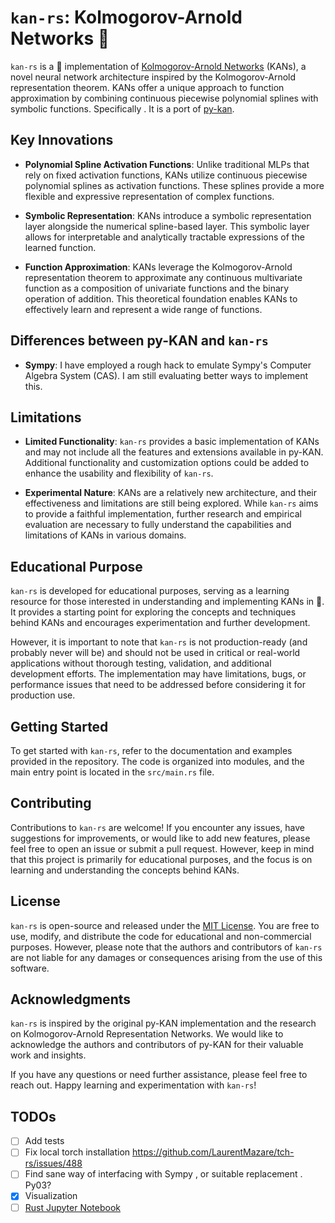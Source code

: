 # `kan-rs`: Kolmogorov-Arnold Networks 🦀

`kan-rs` is a 🦀 implementation of [Kolmogorov-Arnold Networks](https://arxiv.org/abs/2404.19756) (KANs), a novel neural network architecture inspired by the Kolmogorov-Arnold representation theorem. KANs offer a unique approach to function approximation by combining continuous piecewise polynomial splines with symbolic functions. Specifically . It is a port of [py-kan](https://github.com/KindXiaoming/pykan/tree/master). 

## Key Innovations

- **Polynomial Spline Activation Functions**: Unlike traditional MLPs that rely on fixed activation functions, KANs utilize continuous piecewise polynomial splines as activation functions. These splines provide a more flexible and expressive representation of complex functions.

- **Symbolic Representation**: KANs introduce a symbolic representation layer alongside the numerical spline-based layer. This symbolic layer allows for interpretable and analytically tractable expressions of the learned function.

- **Function Approximation**: KANs leverage the Kolmogorov-Arnold representation theorem to approximate any continuous multivariate function as a composition of univariate functions and the binary operation of addition. This theoretical foundation enables KANs to effectively learn and represent a wide range of functions.

## Differences between py-KAN and `kan-rs`

- **Sympy**: I have employed a rough hack to emulate Sympy's Computer Algebra System (CAS). I am still evaluating better ways to implement this.

## Limitations


- **Limited Functionality**: `kan-rs` provides a basic implementation of KANs and may not include all the features and extensions available in py-KAN. Additional functionality and customization options could be added to enhance the usability and flexibility of `kan-rs`.

- **Experimental Nature**: KANs are a relatively new architecture, and their effectiveness and limitations are still being explored. While `kan-rs` aims to provide a faithful implementation, further research and empirical evaluation are necessary to fully understand the capabilities and limitations of KANs in various domains.

## Educational Purpose

`kan-rs` is developed for educational purposes, serving as a learning resource for those interested in understanding and implementing KANs in 🦀. It provides a starting point for exploring the concepts and techniques behind KANs and encourages experimentation and further development.

However, it is important to note that `kan-rs` is not production-ready (and probably never will be) and should not be used in critical or real-world applications without thorough testing, validation, and additional development efforts. The implementation may have limitations, bugs, or performance issues that need to be addressed before considering it for production use.

## Getting Started

To get started with `kan-rs`, refer to the documentation and examples provided in the repository. The code is organized into modules, and the main entry point is located in the `src/main.rs` file. 

## Contributing

Contributions to `kan-rs` are welcome! If you encounter any issues, have suggestions for improvements, or would like to add new features, please feel free to open an issue or submit a pull request. However, keep in mind that this project is primarily for educational purposes, and the focus is on learning and understanding the concepts behind KANs.

## License

`kan-rs` is open-source and released under the [MIT License](LICENSE). You are free to use, modify, and distribute the code for educational and non-commercial purposes. However, please note that the authors and contributors of `kan-rs` are not liable for any damages or consequences arising from the use of this software.

## Acknowledgments

`kan-rs` is inspired by the original py-KAN implementation and the research on Kolmogorov-Arnold Representation Networks. We would like to acknowledge the authors and contributors of py-KAN for their valuable work and insights.

If you have any questions or need further assistance, please feel free to reach out. Happy learning and experimentation with `kan-rs`!

## TODOs

- [ ] Add tests
- [ ] Fix local torch installation https://github.com/LaurentMazare/tch-rs/issues/488
- [ ] Find sane way of interfacing with Sympy , or suitable replacement .  Py03?
- [x] Visualization
- [ ] [Rust Jupyter Notebook](https://github.com/evcxr/evcxr)